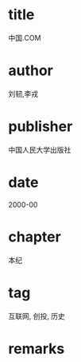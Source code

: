 # title
中国.COM

# author
刘韧,李戎

# publisher
中国人民大学出版社

# date
2000-00

# chapter
本纪

# tag
互联网, 创投, 历史

# remarks
